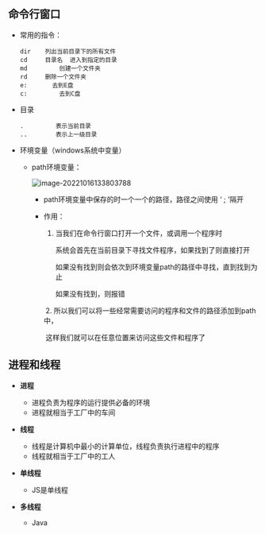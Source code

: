 ## 命令行窗口

- 常用的指令：

  ```
  dir 	 列出当前目录下的所有文件
  cd   	 目录名  进入到指定的目录
  md 	 	 创建一个文件夹
  rd  	 删除一个文件夹
  e:       去到E盘
  c: 		 去到C盘
  ```

- 目录

  ```
  . 	 	表示当前目录
  .. 		表示上一级目录
  ```

- 环境变量（windows系统中变量）

  - path环境变量：
  
    ![image-20221016133803788](https://aruiblogimages.oss-cn-hangzhou.aliyuncs.com/img/image-20221016133803788.png)
  
    - path环境变量中保存的时一个一个的路径，路径之间使用   ‘   ;   ’隔开
  
    - 作用：
  
      1. 当我们在命令行窗口打开一个文件，或调用一个程序时
  
         系统会首先在当前目录下寻找文件程序，如果找到了则直接打开
  
         如果没有找到则会依次到环境变量path的路径中寻找，直到找到为止
  
         如果没有找到，则报错
  
         
  
      ​	2.   所以我们可以将一些经常需要访问的程序和文件的路径添加到path中，
  
      ​			这样我们就可以在任意位置来访问这些文件和程序了
  
      

## 进程和线程

- **进程**
  - 进程负责为程序的运行提供必备的环境
  - 进程就相当于工厂中的车间

- **线程**
  - 线程是计算机中最小的计算单位，线程负责执行进程中的程序
  - 线程就相当于工厂中的工人

- **单线程**
  - JS是单线程
- **多线程**
  - Java